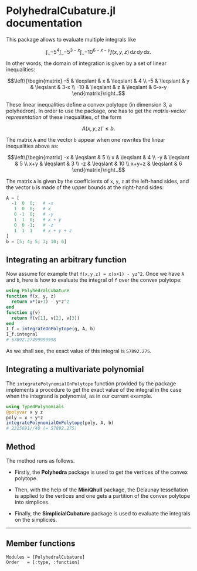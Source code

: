 # PolyhedralCubature.jl documentation

This package allows to evaluate multiple integrals like

```math
\int\_{-5}^4\int\_{-5}^{3-x}\int\_{-10}^{6-x-y} f(x, y, z)\,\text{d}z\,\text{d}y\,\text{d}x.
```

In other words, the domain of integration is given by a set of linear 
inequalities:

```math
\left\{\begin{matrix} -5  & \leqslant & x & \leqslant & 4 \\ -5  & \leqslant & y & \leqslant & 3-x \\ -10 & \leqslant & z & \leqslant & 6-x-y \end{matrix}\right..
```

These linear inequalities define a convex polytope (in dimension 3, a 
polyhedron). 
In order to use the package, one has to get the *matrix-vector representation* 
of these inequalities, of the form

```math
A {(x,y,z)}' \leqslant b.
```

The matrix ``A`` and the vector ``b`` appear when one rewrites the linear 
inequalities above as:

```math
\left\{\begin{matrix} -x & \leqslant & 5 \\ x & \leqslant & 4 \\ -y & \leqslant & 5 \\ x+y & \leqslant & 3 \\ -z & \leqslant & 10 \\ x+y+z & \leqslant & 6 \end{matrix}\right..
```

The matrix ``A`` is given by the coefficients of ``x``, ``y``, ``z`` at the 
left-hand sides, and the vector ``b`` is made of the upper bounds at the 
right-hand sides:

```julia
A = [
  -1  0  0;   # -x
   1  0  0;   # x
   0 -1  0;   # -y
   1  1  0;   # x + y
   0  0 -1;   # -z
   1  1  1    # x + y + z
]
b = [5; 4; 5; 3; 10; 6]
```


## Integrating an arbitrary function

Now assume for example that ``f(x,y,z) = x(x+1) - yz^2``. Once we have ``A`` 
and ``b``, here is how to evaluate the integral of ``f`` over the convex polytope:

```julia
using PolyhedralCubature
function f(x, y, z)
  return x*(x+1) - y*z^2
end
function g(v)
  return f(v[1], v[2], v[3])
end
I_f = integrateOnPolytope(g, A, b)
I_f.integral
# 57892.27499999998
```

As we shall see, the exact value of this integral is ``57892.275``. 


## Integrating a multivariate polynomial

The `integratePolynomialOnPolytope` function provided by the package implements 
a procedure to get the exact value of the integral in the case when the 
integrand is polynomial, as in our current example.

```julia
using TypedPolynomials
@polyvar x y z
poly = x + y*z
integratePolynomialOnPolytope(poly, A, b)
# 2315691//40 (= 57892.275)
```

## Method

The method runs as follows.

- Firstly, the **Polyhedra** package is used to get the vertices of the convex 
polytope.

- Then, with the help of the **MiniQhull** package, the Delaunay tessellation 
is applied to the vertices and one gets a partition of the convex polytope
into simplices.

- Finally, the **SimplicialCubature** package is used to evaluate the integrals
on the simplicies.

___

## Member functions

```@autodocs
Modules = [PolyhedralCubature]
Order   = [:type, :function]
```
